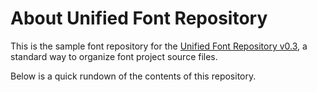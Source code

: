 # About Unified Font Repository

This is the sample font repository for the [Unified Font Repository v0.3](https://github.com/raphaelbastide/Unified-Font-Repository), a standard way to organize font project source files.

Below is a quick rundown of the contents of this repository.
